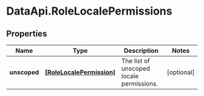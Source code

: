 # DataApi.RoleLocalePermissions

## Properties

Name | Type | Description | Notes
------------ | ------------- | ------------- | -------------
**unscoped** | [**[RoleLocalePermission]**](RoleLocalePermission.md) | The list of unscoped locale permissions. | [optional] 


